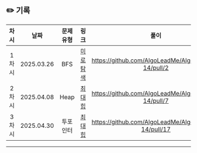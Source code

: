## ✏️ 기록   

| 차시 |    날짜    | 문제유형 | 링크 | 풀이 |
|:----:|:---------:|:----:|:-----:|:----:|
| 1차시 | 2025.03.26 |  BFS  | [미로 탐색](https://www.acmicpc.net/problem/2178)|https://github.com/AlgoLeadMe/AlgoLeadMe-14/pull/2|
| 2차시 | 2025.04.08 |  Heap  | [최대힙](https://www.acmicpc.net/problem/11279)|https://github.com/AlgoLeadMe/AlgoLeadMe-14/pull/7|
| 3차시 | 2025.04.30 |  투포인터  | [최대힙](https://www.acmicpc.net/problem/7795)|https://github.com/AlgoLeadMe/AlgoLeadMe-14/pull/17|
---
